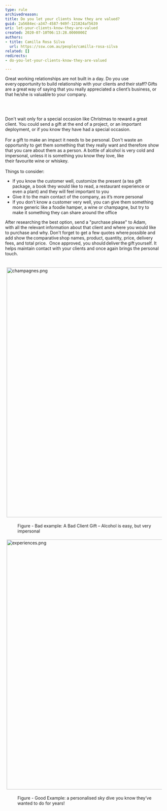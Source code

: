 ```yaml
---
type: rule
archivedreason: 
title: Do you let your clients know they are valued?
guid: 2a5684ec-a347-4587-949f-121024af5639
uri: let-your-clients-know-they-are-valued
created: 2020-07-10T06:13:28.0000000Z
authors:
- title: Camilla Rosa Silva
  url: https://ssw.com.au/people/camilla-rosa-silva
related: []
redirects:
- do-you-let-your-clients-know-they-are-valued

---
```



<p>​Great working relationships are not built in a day. Do you use every opportunity to build relationship with your clients and their staff? Gifts are a great way of saying that you really appreciated a client’s business, or that he/she is valuable to&#160;your company.&#160;​​​<br></p>
<br><excerpt class='endintro'></excerpt><br>
<p>​Don't wait&#160;only&#160;for a special occasion like Christmas to reward a great client. You could send a gift at the end of a project, or an important deployment, or if you know they have had a special occasion.&#160;<br> &#160;<br>For a gift to make an impact it needs to be personal. Don't waste an opportunity to get them something that they really want and therefore show that you care about them as a person.&#160;A bottle of alcohol&#160;is very cold and impersonal, unless it is something you know they love, like their&#160;favourite&#160;wine or whiskey.&#160;<br> &#160;<br>Things to consider&#58;&#160;<br></p><ul><li>If you know the customer well, customize the present (a tea gift package, a book they would like to read, a restaurant experience or even a plant) and they will feel important to you&#160;</li><li>Give it to the main contact of the company, as it’s more personal&#160;</li><li>If you don’t know a customer very well, you can give them something more generic like a foodie hamper, a wine or champagne, but try to make it something they can share around the office&#160;<br></li></ul><div class="ssw15-rteElement-ContentBlock-SSW-Only">After researching the best option, send a &quot;purchase please&quot; to Adam, with&#160;all&#160;the relevant information about that client and where you would like to purchase and why. Don't forget to get a few quotes where possible and add show the comparative shop names, product, quantity, price, delivery fees, and total price.&#160;&#160;Once approved, you should deliver the gift yourself. It helps maintain contact with your clients and once again brings the personal touch. &#160;<br></div> ​
<dl class="ssw15-rteElement-ImageArea">
   <img src="/SiteAssets/let-your-clients-know-they-are-valued/champagnes.png" alt="champagnes.png" style="margin&#58;5px;width&#58;808px;" />
</dl><div><dd class="ssw15-rteElement-FigureBad">Figure - Bad example&#58;&#160;A Bad Client Gift – Alcohol is easy, but very impersonal​<br></dd><dl class="ssw15-rteElement-ImageArea">
 <img src="/SiteAssets/let-your-clients-know-they-are-valued/experiences.png" alt="experiences.png" style="margin&#58;5px;width&#58;808px;" />     </dl>
   
</div><dl class="ssw15-rteElement-ImageArea"><dd class="ssw15-rteElement-FigureGood">​​Figure - Good Example&#58;&#160;a personalised sky dive you know they’ve wanted to do for years!&#160;</dd>​<br></dl>


